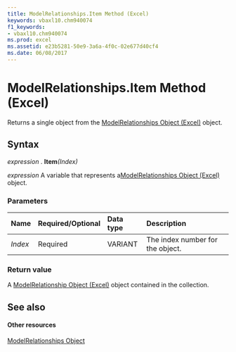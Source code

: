 ```yaml
---
title: ModelRelationships.Item Method (Excel)
keywords: vbaxl10.chm940074
f1_keywords:
- vbaxl10.chm940074
ms.prod: excel
ms.assetid: e23b5281-50e9-3a6a-4f0c-02e677d40cf4
ms.date: 06/08/2017
---
```



# ModelRelationships.Item Method (Excel)

Returns a single object from the [ModelRelationships Object (Excel)](modelrelationships-object-excel.md) object.


## Syntax

 _expression_ . **Item**_(Index)_

 _expression_ A variable that represents a[ModelRelationships Object (Excel)](modelrelationships-object-excel.md) object.


### Parameters



|**Name**|**Required/Optional**|**Data type**|**Description**|
|:-----|:-----|:-----|:-----|
| _Index_|Required|VARIANT|The index number for the object.|

### Return value

A [ModelRelationship Object (Excel)](modelrelationship-object-excel.md) object contained in the collection.


## See also


#### Other resources



[ModelRelationships Object](modelrelationships-object-excel.md)

